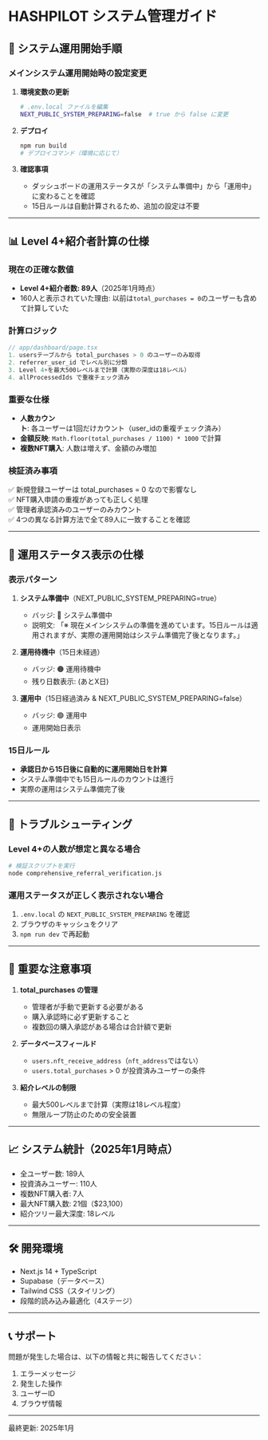 # HASHPILOT システム管理ガイド

## 🚀 システム運用開始手順

### メインシステム運用開始時の設定変更

1. **環境変数の更新**
   ```bash
   # .env.local ファイルを編集
   NEXT_PUBLIC_SYSTEM_PREPARING=false  # true から false に変更
   ```

2. **デプロイ**
   ```bash
   npm run build
   # デプロイコマンド（環境に応じて）
   ```

3. **確認事項**
   - ダッシュボードの運用ステータスが「システム準備中」から「運用中」に変わることを確認
   - 15日ルールは自動計算されるため、追加の設定は不要

---

## 📊 Level 4+紹介者計算の仕様

### 現在の正確な数値
- **Level 4+紹介者数: 89人**（2025年1月時点）
- 160人と表示されていた理由: 以前は`total_purchases = 0`のユーザーも含めて計算していた

### 計算ロジック
```javascript
// app/dashboard/page.tsx
1. usersテーブルから total_purchases > 0 のユーザーのみ取得
2. referrer_user_id でレベル別に分類
3. Level 4+を最大500レベルまで計算（実際の深度は18レベル）
4. allProcessedIds で重複チェック済み
```

### 重要な仕様
- **人数カウント**: 各ユーザーは1回だけカウント（user_idの重複チェック済み）
- **金額反映**: `Math.floor(total_purchases / 1100) * 1000` で計算
- **複数NFT購入**: 人数は増えず、金額のみ増加

### 検証済み事項
✅ 新規登録ユーザーは total_purchases = 0 なので影響なし  
✅ NFT購入申請の重複があっても正しく処理  
✅ 管理者承認済みのユーザーのみカウント  
✅ 4つの異なる計算方法で全て89人に一致することを確認

---

## 🎯 運用ステータス表示の仕様

### 表示パターン

1. **システム準備中**（NEXT_PUBLIC_SYSTEM_PREPARING=true）
   - バッジ: 🔵 システム準備中
   - 説明文: 「※ 現在メインシステムの準備を進めています。15日ルールは適用されますが、実際の運用開始はシステム準備完了後となります。」
   
2. **運用待機中**（15日未経過）
   - バッジ: 🟠 運用待機中
   - 残り日数表示: (あとX日)

3. **運用中**（15日経過済み & NEXT_PUBLIC_SYSTEM_PREPARING=false）
   - バッジ: 🟢 運用中
   - 運用開始日表示

### 15日ルール
- **承認日から15日後に自動的に運用開始日を計算**
- システム準備中でも15日ルールのカウントは進行
- 実際の運用はシステム準備完了後

---

## 🔧 トラブルシューティング

### Level 4+の人数が想定と異なる場合
```bash
# 検証スクリプトを実行
node comprehensive_referral_verification.js
```

### 運用ステータスが正しく表示されない場合
1. `.env.local` の `NEXT_PUBLIC_SYSTEM_PREPARING` を確認
2. ブラウザのキャッシュをクリア
3. `npm run dev` で再起動

---

## 📝 重要な注意事項

1. **total_purchases の管理**
   - 管理者が手動で更新する必要がある
   - 購入承認時に必ず更新すること
   - 複数回の購入承認がある場合は合計額で更新

2. **データベースフィールド**
   - `users.nft_receive_address`（`nft_address`ではない）
   - `users.total_purchases` > 0 が投資済みユーザーの条件

3. **紹介レベルの制限**
   - 最大500レベルまで計算（実際は18レベル程度）
   - 無限ループ防止のための安全装置

---

## 📈 システム統計（2025年1月時点）

- 全ユーザー数: 189人
- 投資済みユーザー: 110人
- 複数NFT購入者: 7人
- 最大NFT購入数: 21個（$23,100）
- 紹介ツリー最大深度: 18レベル

---

## 🛠 開発環境

- Next.js 14 + TypeScript
- Supabase（データベース）
- Tailwind CSS（スタイリング）
- 段階的読み込み最適化（4ステージ）

---

## 📞 サポート

問題が発生した場合は、以下の情報と共に報告してください：
1. エラーメッセージ
2. 発生した操作
3. ユーザーID
4. ブラウザ情報

---

最終更新: 2025年1月